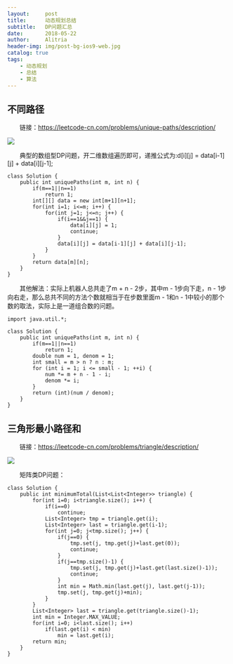 ```yaml
---
layout:     post
title:      动态规划总结
subtitle:   DP问题汇总
date:       2018-05-22
author:     Alitria
header-img: img/post-bg-ios9-web.jpg
catalog: true
tags:
    - 动态规划
    - 总结
    - 算法
---
```


## 不同路径

&emsp;&emsp;链接：https://leetcode-cn.com/problems/unique-paths/description/  

![](https://ws1.sinaimg.cn/large/005L0VzSgy1fu0cp794psj30no0idq3o.jpg)  

&emsp;&emsp;典型的数组型DP问题，开二维数组遍历即可，递推公式为:d[i][j] = data[i-1][j] + data[i][j-1];

```
class Solution {
    public int uniquePaths(int m, int n) {
        if(m==1||n==1) 
            return 1;
        int[][] data = new int[m+1][n+1];
        for(int i=1; i<=m; i++) {
            for(int j=1; j<=n; j++) {
                if(i==1&&j==1) {
                    data[i][j] = 1;
                    continue;
                }
                data[i][j] = data[i-1][j] + data[i][j-1];
            }
        }
        return data[m][n];     
    }  
}
```
&emsp;&emsp;其他解法：实际上机器人总共走了m + n - 2步，其中m - 1步向下走，n - 1步向右走，那么总共不同的方法个数就相当于在步数里面m - 1和n - 1中较小的那个数的取法，实际上是一道组合数的问题。  

```
import java.util.*;

class Solution {
    public int uniquePaths(int m, int n) {
        if(m==1||n==1) 
            return 1;
        double num = 1, denom = 1;
        int small = m > n ? n : m;
        for (int i = 1; i <= small - 1; ++i) {
            num *= m + n - 1 - i;
            denom *= i;
        }
        return (int)(num / denom);
    }  
}
```
## 三角形最小路径和

&emsp;&emsp;链接：https://leetcode-cn.com/problems/triangle/description/  

![](https://ws1.sinaimg.cn/large/005L0VzSgy1fu8d99k228j30o60aewev.jpg)  

&emsp;&emsp;矩阵类DP问题：  

```
class Solution {
    public int minimumTotal(List<List<Integer>> triangle) {
        for(int i=0; i<triangle.size(); i++) {
            if(i==0)
                continue;
            List<Integer> tmp = triangle.get(i);
            List<Integer> last = triangle.get(i-1);
            for(int j=0; j<tmp.size(); j++) {
                if(j==0) {
                    tmp.set(j, tmp.get(j)+last.get(0));
                    continue;
                }
                if(j==tmp.size()-1) {
                    tmp.set(j, tmp.get(j)+last.get(last.size()-1));
                    continue;
                }
                int min = Math.min(last.get(j), last.get(j-1));
                tmp.set(j, tmp.get(j)+min);
            }
        }
        List<Integer> last = triangle.get(triangle.size()-1);
        int min = Integer.MAX_VALUE;
        for(int i=0; i<last.size(); i++) 
            if(last.get(i) < min)
                min = last.get(i);
        return min;
    }
}
```
